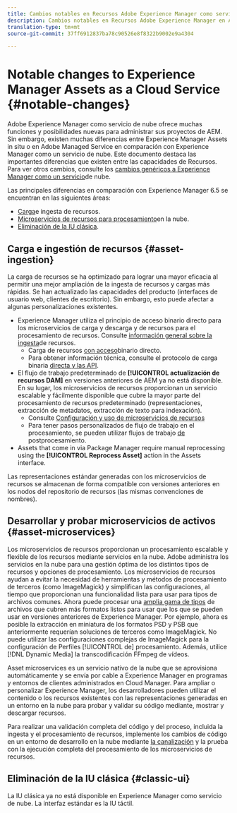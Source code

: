 ```yaml
---
title: Cambios notables en Recursos Adobe Experience Manager como servicio de nube
description: Cambios notables en Recursos Adobe Experience Manager en AEM Cloud Service en comparación con Adobe Experience Manager 6.5.
translation-type: tm+mt
source-git-commit: 37ff6912837ba78c90526e8f8322b9002e9a4304

---
```



# Notable changes to Experience Manager Assets as a Cloud Service {#notable-changes}

Adobe Experience Manager como servicio de nube ofrece muchas funciones y posibilidades nuevas para administrar sus proyectos de AEM. Sin embargo, existen muchas diferencias entre Experience Manager Assets in situ o en Adobe Managed Service en comparación con Experience Manager como un servicio de nube. Este documento destaca las importantes diferencias que existen entre las capacidades de Recursos. Para ver otros cambios, consulte los [cambios genéricos a Experience Manager como un servicio](/help/release-notes/aem-cloud-changes.md)de nube.

Las principales diferencias en comparación con Experience Manager 6.5 se encuentran en las siguientes áreas:

* [Carga](#asset-ingestion)e ingesta de recursos.
* [Microservicios de recursos para procesamiento](#asset-microservices)en la nube.
* [Eliminación de la IU clásica](#classic-ui).

## Carga e ingestión de recursos {#asset-ingestion}

La carga de recursos se ha optimizado para lograr una mayor eficacia al permitir una mejor ampliación de la ingesta de recursos y cargas más rápidas. Se han actualizado las capacidades del producto (interfaces de usuario web, clientes de escritorio). Sin embargo, esto puede afectar a algunas personalizaciones existentes.

* Experience Manager utiliza el principio de acceso binario directo para los microservicios de carga y descarga y de recursos para el procesamiento de recursos. Consulte [información general sobre la ingesta](/help/assets/asset-microservices-overview.md)de recursos.
   * Carga de recursos [con acceso](/help/assets/asset-microservices-overview.md#asset-upload-with-direct-binary-access)binario directo.
   * Para obtener información técnica, consulte el protocolo de carga binaria [directa y las API](/help/assets/developer-reference-material-apis.md#overview-binary-upload).
* El flujo de trabajo predeterminado de **[!UICONTROL actualización de recursos DAM]** en versiones anteriores de AEM ya no está disponible. En su lugar, los microservicios de recursos proporcionan un servicio escalable y fácilmente disponible que cubre la mayor parte del procesamiento de recursos predeterminado (representaciones, extracción de metadatos, extracción de texto para indexación).
   * Consulte [Configuración y uso de microservicios de recursos](/help/assets/asset-microservices-configure-and-use.md)
   * Para tener pasos personalizados de flujo de trabajo en el procesamiento, se pueden utilizar flujos de trabajo [de](/help/assets/asset-microservices-configure-and-use.md#post-processing-workflows) postprocesamiento.
* Assets that come in via Package Manager require manual reprocessing using the **[!UICONTROL Reprocess Asset]** action in the Assets interface.

Las representaciones estándar generadas con los microservicios de recursos se almacenan de forma compatible con versiones anteriores en los nodos del repositorio de recursos (las mismas convenciones de nombres).

## Desarrollar y probar microservicios de activos {#asset-microservices}

Los microservicios de recursos proporcionan un procesamiento escalable y flexible de los recursos mediante servicios en la nube. Adobe administra los servicios en la nube para una gestión óptima de los distintos tipos de recursos y opciones de procesamiento. Los microservicios de recursos ayudan a evitar la necesidad de herramientas y métodos de procesamiento de terceros (como ImageMagick) y simplifican las configuraciones, al tiempo que proporcionan una funcionalidad lista para usar para tipos de archivos comunes. Ahora puede procesar una [amplia gama de tipos](/help/assets/file-format-support.md) de archivos que cubren más formatos listos para usar que los que se pueden usar en versiones anteriores de Experience Manager. Por ejemplo, ahora es posible la extracción en miniatura de los formatos PSD y PSB que anteriormente requerían soluciones de terceros como ImageMagick. No puede utilizar las configuraciones complejas de ImageMagick para la configuración de Perfiles [!UICONTROL de] procesamiento. Además, utilice [!DNL Dynamic Media] la transcodificación FFmpeg de vídeos.

Asset microservices es un servicio nativo de la nube que se aprovisiona automáticamente y se envía por cable a Experience Manager en programas y entornos de clientes administrados en Cloud Manager. Para ampliar o personalizar Experience Manager, los desarrolladores pueden utilizar el contenido o los recursos existentes con las representaciones generadas en un entorno en la nube para probar y validar su código mediante, mostrar y descargar recursos.

Para realizar una validación completa del código y del proceso, incluida la ingesta y el procesamiento de recursos, implemente los cambios de código en un entorno de desarrollo en la nube mediante [la canalización](/help/implementing/cloud-manager/configure-pipeline.md) y la prueba con la ejecución completa del procesamiento de los microservicios de recursos.

## Eliminación de la IU clásica {#classic-ui}

La IU clásica ya no está disponible en Experience Manager como servicio de nube. La interfaz estándar es la IU táctil.
